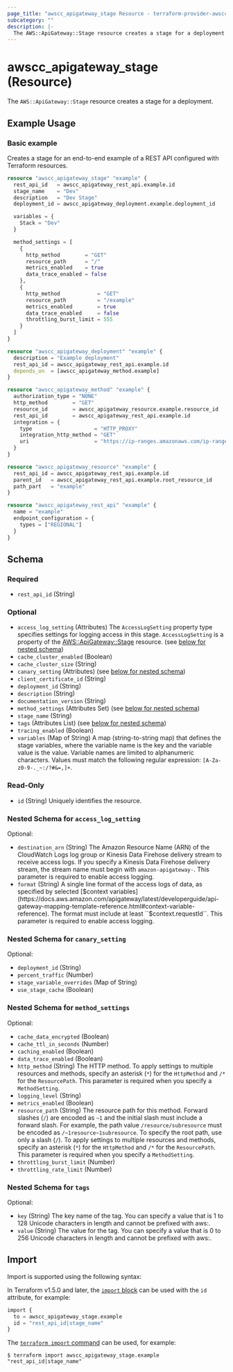 ```yaml
---
page_title: "awscc_apigateway_stage Resource - terraform-provider-awscc"
subcategory: ""
description: |-
  The AWS::ApiGateway::Stage resource creates a stage for a deployment.
---
```


# awscc_apigateway_stage (Resource)

The ``AWS::ApiGateway::Stage`` resource creates a stage for a deployment.

## Example Usage

### Basic example

Creates a stage for an end-to-end example of a REST API configured with Terraform resources. 
```terraform
resource "awscc_apigateway_stage" "example" {
  rest_api_id   = awscc_apigateway_rest_api.example.id
  stage_name    = "Dev"
  description   = "Dev Stage"
  deployment_id = awscc_apigateway_deployment.example.deployment_id

  variables = {
    Stack = "Dev"
  }

  method_settings = [
    {
      http_method        = "GET"
      resource_path      = "/"
      metrics_enabled    = true
      data_trace_enabled = false
    },
    {
      http_method            = "GET"
      resource_path          = "/example"
      metrics_enabled        = true
      data_trace_enabled     = false
      throttling_burst_limit = 555
    }
  ]
}

resource "awscc_apigateway_deployment" "example" {
  description = "Example deployment"
  rest_api_id = awscc_apigateway_rest_api.example.id
  depends_on  = [awscc_apigateway_method.example]
}

resource "awscc_apigateway_method" "example" {
  authorization_type = "NONE"
  http_method        = "GET"
  resource_id        = awscc_apigateway_resource.example.resource_id
  rest_api_id        = awscc_apigateway_rest_api.example.id
  integration = {
    type                    = "HTTP_PROXY"
    integration_http_method = "GET"
    uri                     = "https://ip-ranges.amazonaws.com/ip-ranges.json"
  }
}

resource "awscc_apigateway_resource" "example" {
  rest_api_id = awscc_apigateway_rest_api.example.id
  parent_id   = awscc_apigateway_rest_api.example.root_resource_id
  path_part   = "example"
}

resource "awscc_apigateway_rest_api" "example" {
  name = "example"
  endpoint_configuration = {
    types = ["REGIONAL"]
  }
}
```

<!-- schema generated by tfplugindocs -->
## Schema

### Required

- `rest_api_id` (String)

### Optional

- `access_log_setting` (Attributes) The ``AccessLogSetting`` property type specifies settings for logging access in this stage.
  ``AccessLogSetting`` is a property of the [AWS::ApiGateway::Stage](https://docs.aws.amazon.com/AWSCloudFormation/latest/UserGuide/aws-resource-apigateway-stage.html) resource. (see [below for nested schema](#nestedatt--access_log_setting))
- `cache_cluster_enabled` (Boolean)
- `cache_cluster_size` (String)
- `canary_setting` (Attributes) (see [below for nested schema](#nestedatt--canary_setting))
- `client_certificate_id` (String)
- `deployment_id` (String)
- `description` (String)
- `documentation_version` (String)
- `method_settings` (Attributes Set) (see [below for nested schema](#nestedatt--method_settings))
- `stage_name` (String)
- `tags` (Attributes List) (see [below for nested schema](#nestedatt--tags))
- `tracing_enabled` (Boolean)
- `variables` (Map of String) A map (string-to-string map) that defines the stage variables, where the variable name is the key and the variable value is the value. Variable names are limited to alphanumeric characters. Values must match the following regular expression: ``[A-Za-z0-9-._~:/?#&=,]+``.

### Read-Only

- `id` (String) Uniquely identifies the resource.

<a id="nestedatt--access_log_setting"></a>
### Nested Schema for `access_log_setting`

Optional:

- `destination_arn` (String) The Amazon Resource Name (ARN) of the CloudWatch Logs log group or Kinesis Data Firehose delivery stream to receive access logs. If you specify a Kinesis Data Firehose delivery stream, the stream name must begin with ``amazon-apigateway-``. This parameter is required to enable access logging.
- `format` (String) A single line format of the access logs of data, as specified by selected [$context variables](https://docs.aws.amazon.com/apigateway/latest/developerguide/api-gateway-mapping-template-reference.html#context-variable-reference). The format must include at least ``$context.requestId``. This parameter is required to enable access logging.


<a id="nestedatt--canary_setting"></a>
### Nested Schema for `canary_setting`

Optional:

- `deployment_id` (String)
- `percent_traffic` (Number)
- `stage_variable_overrides` (Map of String)
- `use_stage_cache` (Boolean)


<a id="nestedatt--method_settings"></a>
### Nested Schema for `method_settings`

Optional:

- `cache_data_encrypted` (Boolean)
- `cache_ttl_in_seconds` (Number)
- `caching_enabled` (Boolean)
- `data_trace_enabled` (Boolean)
- `http_method` (String) The HTTP method. To apply settings to multiple resources and methods, specify an asterisk (``*``) for the ``HttpMethod`` and ``/*`` for the ``ResourcePath``. This parameter is required when you specify a ``MethodSetting``.
- `logging_level` (String)
- `metrics_enabled` (Boolean)
- `resource_path` (String) The resource path for this method. Forward slashes (``/``) are encoded as ``~1`` and the initial slash must include a forward slash. For example, the path value ``/resource/subresource`` must be encoded as ``/~1resource~1subresource``. To specify the root path, use only a slash (``/``). To apply settings to multiple resources and methods, specify an asterisk (``*``) for the ``HttpMethod`` and ``/*`` for the ``ResourcePath``. This parameter is required when you specify a ``MethodSetting``.
- `throttling_burst_limit` (Number)
- `throttling_rate_limit` (Number)


<a id="nestedatt--tags"></a>
### Nested Schema for `tags`

Optional:

- `key` (String) The key name of the tag. You can specify a value that is 1 to 128 Unicode characters in length and cannot be prefixed with aws:.
- `value` (String) The value for the tag. You can specify a value that is 0 to 256 Unicode characters in length and cannot be prefixed with aws:.

## Import

Import is supported using the following syntax:

In Terraform v1.5.0 and later, the [`import` block](https://developer.hashicorp.com/terraform/language/import) can be used with the `id` attribute, for example:

```terraform
import {
  to = awscc_apigateway_stage.example
  id = "rest_api_id|stage_name"
}
```

The [`terraform import` command](https://developer.hashicorp.com/terraform/cli/commands/import) can be used, for example:

```shell
$ terraform import awscc_apigateway_stage.example "rest_api_id|stage_name"
```
